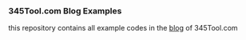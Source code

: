 ### 345Tool.com Blog Examples

this repository contains all example codes in the [blog](https://www.345tool.com/blog) of 345Tool.com
